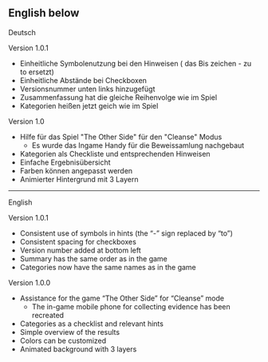 English below
-------------
Deutsch

Version 1.0.1
- Einheitliche Symbolenutzung bei den Hinweisen ( das Bis zeichen - zu to ersetzt)
- Einheitliche Abstände bei Checkboxen
- Versionsnummer unten links hinzugefügt
- Zusammenfassung hat die gleiche Reihenvolge wie im Spiel
- Kategorien heißen jetzt geich wie im Spiel

Version 1.0
- Hilfe für das Spiel "The Other Side" für den "Cleanse" Modus
	- Es wurde das Ingame Handy für die Beweissamlung nachgebaut
- Kategorien als Checkliste und entsprechenden Hinweisen
- Einfache Ergebnisübersicht
- Farben können angepasst werden
- Animierter Hintergrund mit 3 Layern
-------------
English

Version 1.0.1
- Consistent use of symbols in hints (the “-” sign replaced by “to”)
- Consistent spacing for checkboxes
- Version number added at bottom left
- Summary has the same order as in the game
- Categories now have the same names as in the game

Version 1.0.0
- Assistance for the game “The Other Side” for “Cleanse” mode
	- The in-game mobile phone for collecting evidence has been recreated
- Categories as a checklist and relevant hints
- Simple overview of the results
- Colors can be customized
- Animated background with 3 layers
